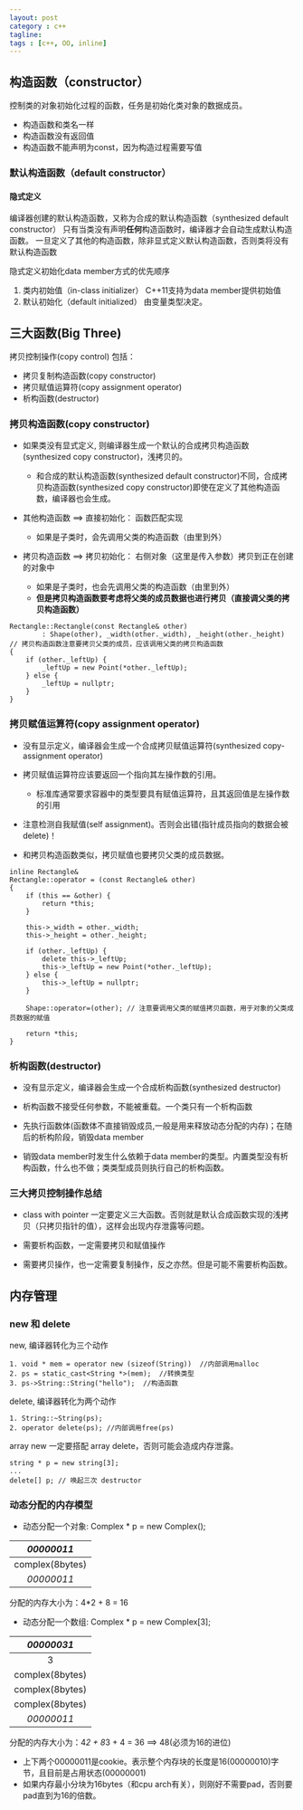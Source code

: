 ```yaml
---
layout: post
category : c++
tagline:
tags : [c++, OO, inline]
---
```


## 构造函数（constructor）

控制类的对象初始化过程的函数，任务是初始化类对象的数据成员。

- 构造函数和类名一样
- 构造函数没有返回值
- 构造函数不能声明为const，因为构造过程需要写值

### 默认构造函数（default constructor）

#### 隐式定义
编译器创建的默认构造函数，又称为合成的默认构造函数（synthesized default constructor）
只有当类没有声明**任何**构造函数时，编译器才会自动生成默认构造函数。
一旦定义了其他的构造函数，除非显式定义默认构造函数，否则类将没有默认构造函数

隐式定义初始化data member方式的优先顺序
1. 类内初始值（in-class initializer） C++11支持为data member提供初始值
2. 默认初始化（default initialized） 由变量类型决定。

## 三大函数(Big Three)

拷贝控制操作(copy control) 包括：  
- 拷贝复制构造函数(copy constructor)
- 拷贝赋值运算符(copy assignment operator)
- 析构函数(destructor)

### 拷贝构造函数(copy constructor)

- 如果类没有显式定义, 则编译器生成一个默认的合成拷贝构造函数(synthesized copy constructor)，浅拷贝的。  
	- 和合成的默认构造函数(synthesized default constructor)不同，合成拷贝构造函数(synthesized copy constructor)即使在定义了其他构造函数，编译器也会生成。

- 其他构造函数 ==> 直接初始化： 函数匹配实现
	- 如果是子类时，会先调用父类的构造函数（由里到外）
- 拷贝构造函数 ==> 拷贝初始化： 右侧对象（这里是传入参数）拷贝到正在创建的对象中
	- 如果是子类时，也会先调用父类的构造函数（由里到外）
	- **但是拷贝构造函数要考虑将父类的成员数据也进行拷贝（直接调父类的拷贝构造函数）**
```
Rectangle::Rectangle(const Rectangle& other)
        : Shape(other), _width(other._width), _height(other._height) // 拷贝构造函数注意要拷贝父类的成员，应该调用父类的拷贝构造函数
{
    if (other._leftUp) {
        _leftUp = new Point(*other._leftUp);
    } else {
        _leftUp = nullptr;
    }
}
```

### 拷贝赋值运算符(copy assignment operator)

- 没有显示定义，编译器会生成一个合成拷贝赋值运算符(synthesized copy-assignment operator)

- 拷贝赋值运算符应该要返回一个指向其左操作数的引用。
	- 标准库通常要求容器中的类型要具有赋值运算符，且其返回值是左操作数的引用

- 注意检测自我赋值(self assignment)。否则会出错(指针成员指向的数据会被delete)！

- 和拷贝构造函数类似，拷贝赋值也要拷贝父类的成员数据。
```
inline Rectangle&
Rectangle::operator = (const Rectangle& other)
{
	if (this == &other) {
		return *this;
	}

	this->_width = other._width;
	this->_height = other._height;

    if (other._leftUp) {
        delete this->_leftUp;
        this->_leftUp = new Point(*other._leftUp);
    } else {
        this->_leftUp = nullptr;
    }

    Shape::operator=(other); // 注意要调用父类的赋值拷贝函数，用于对象的父类成员数据的赋值

	return *this;
}
```

### 析构函数(destructor)

- 没有显示定义，编译器会生成一个合成析构函数(synthesized destructor)

- 析构函数不接受任何参数，不能被重载。一个类只有一个析构函数

- 先执行函数体(函数体不直接销毁成员,一般是用来释放动态分配的内存)；在随后的析构阶段，销毁data member

- 销毁data member时发生什么依赖于data member的类型。内置类型没有析构函数，什么也不做；类类型成员则执行自己的析构函数。

### 三大拷贝控制操作总结

- class with pointer 一定要定义三大函数。否则就是默认合成函数实现的浅拷贝（只拷贝指针的值），这样会出现内存泄露等问题。

- 需要析构函数，一定需要拷贝和赋值操作

- 需要拷贝操作，也一定需要复制操作，反之亦然。但是可能不需要析构函数。



## 内存管理

### new 和 delete

new, 编译器转化为三个动作
````
1. void * mem = operator new (sizeof(String))  //内部调用malloc
2. ps = static_cast<String *>(mem);  //转换类型
3. ps->String::String("hello");  //构造函数
````

delete, 编译器转化为两个动作
````
1. String::~String(ps);
2. operator delete(ps); //内部调用free(ps)
````

array new 一定要搭配 array delete，否则可能会造成内存泄露。
````
string * p = new string[3];
...
delete[] p; // 唤起三次 destructor
````

### 动态分配的内存模型

- 动态分配一个对象: Complex * p = new Complex();

|*00000011*      |
|:----------:    |
|complex(8bytes) |
|*00000011*      |

分配的内存大小为：4*2 + 8 = 16

- 动态分配一个数组: Complex * p = new Complex[3];

|*00000031*      |
|:--------------:|
|3							 |				
|complex(8bytes) |
|complex(8bytes) |
|complex(8bytes) |
|*00000011*      |

分配的内存大小为：4*2 + 8*3 + 4 = 36 ==> 48(必须为16的进位)

- 上下两个00000011是cookie。表示整个内存块的长度是16(00000010)字节，且目前是占用状态(00000001)
- 如果内存最小分块为16bytes（和cpu arch有关），则刚好不需要pad，否则要pad直到为16的倍数。
